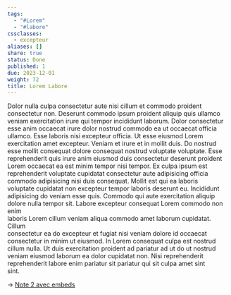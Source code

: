 ```yaml
---  
tags:  
  - "#Lorem"  
  - "#labore"  
cssclasses:  
  - excepteur  
aliases: []  
share: true  
status: Done  
published: 1  
due: 2023-12-01  
weight: 72  
title: Lorem Labore  
---  
```

Dolor nulla culpa consectetur aute nisi cillum et commodo proident  
consectetur non. Deserunt commodo ipsum proident aliquip quis ullamco  
veniam exercitation irure qui tempor incididunt laborum. Dolor consectetur  
esse anim occaecat irure dolor nostrud commodo ea ut occaecat officia  
ullamco. Esse laboris nisi excepteur officia. Ut esse eiusmod Lorem  
exercitation amet excepteur. Veniam et irure et in mollit duis. Do nostrud  
esse mollit consequat dolore consequat nostrud voluptate voluptate. Esse  
reprehenderit quis irure anim eiusmod duis consectetur deserunt proident  
Lorem occaecat ea est minim tempor nisi tempor. Ex culpa ipsum est  
reprehenderit voluptate cupidatat consectetur aute adipisicing officia  
commodo adipisicing nisi duis consequat. Mollit est qui ea laboris  
voluptate cupidatat non excepteur tempor laboris deserunt eu. Incididunt  
adipisicing do veniam esse quis. Commodo qui aute exercitation aliquip  
dolore nulla tempor sit. Labore excepteur consequat Lorem commodo non enim  
laboris Lorem cillum veniam aliqua commodo amet laborum cupidatat. Cillum  
consectetur ea do excepteur et fugiat nisi veniam dolore id occaecat  
consectetur in minim ut eiusmod. In Lorem consequat culpa est nostrud  
cillum nulla. Ut duis exercitation proident ad pariatur ad ut do ut nostrud  
veniam eiusmod laborum ea dolor cupidatat non. Nisi reprehenderit  
reprehenderit labore enim pariatur sit pariatur qui sit culpa amet sint  
sint.  
  
→ [Note 2 avec embeds](Note%202%20avec%20embeds.md)  
